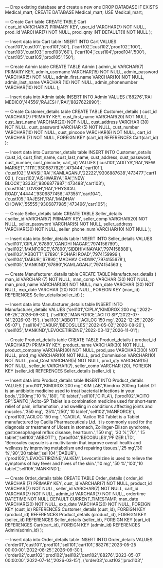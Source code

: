 
-- Drop existing database and create a new one
DROP DATABASE IF EXISTS Medical_mart;
CREATE DATABASE Medical_mart;
USE Medical_mart;

-- Create Cart table
CREATE TABLE Cart  
(
    cart_id VARCHAR(7) PRIMARY KEY,
    user_id VARCHAR(7) NOT NULL,
    prod_id VARCHAR(7) NOT NULL,
    prod_qnty INT DEFAULT(1) NOT NULL
);

-- Insert data into Cart table
INSERT INTO Cart VALUES
('cart101','cust101','prod101','50'),
('cart102','cust102','prod102','100'),
('cart103','cust103','prod103','60'),
('cart104','cust104','prod104','500'),
('cart105','cust105','prod105','150');

-- Create Admin table
CREATE TABLE Admin
(
    admin_id VARCHAR(7) PRIMARY KEY,
    admin_username VARCHAR(15) NOT NULL,
    admin_password VARCHAR(5) NOT NULL,
    admin_first_name VARCHAR(10) NOT NULL,
    admin_last_name VARCHAR (10) NOT NULL,
    admin_phonenumber VARCHAR(10) NOT NULL
);

-- Insert data into Admin table
INSERT INTO Admin VALUES 
('88276','RAI MEDICO','44556','RAJESH','RAI','8827622890');

-- Create Customer_details table
CREATE TABLE Customer_details
(
    cust_id VARCHAR(7) PRIMARY KEY,
    cust_first_name VARCHAR(20) NOT NULL,
    cust_last_name VARCHAR(20) NOT NULL,
    cust_address VARCHAR (30) NOT NULL,
    cust_password VARCHAR (5) NOT NULL,
    cust_number VARCHAR(10) NOT NULL,
    cust_pincode VARCHAR(6) NOT NULL,
    cart_id VARCHAR (7) NOT NULL,
    FOREIGN KEY (cart_id) REFERENCES Cart(cart_id)
);

-- Insert data into Customer_details table
INSERT INTO Customer_details 
(cust_id, cust_first_name, cust_last_name, cust_address, cust_password, cust_number, cust_pincode, cart_id)
VALUES
('cust101','ADITYA','RAI','NEW MARKET','11111','9306877829','473444','cart101'),
('cust102','MANSI','RAI','KAMLAGANJ','22222','9306887638','473477','cart102'),
('cust103','AISHWARYA','RAI','NEW BLOCK','33333','9306877987','473488','cart103'),
('cust104','LOVISH','RAI','PHYSICAL ROAD','44444','9306877456','473551','cart104'),
('cust105','RAJESH','RAI','MADHAV CHOWK','55555','9306877985','473496','cart105');

-- Create Seller_details table
CREATE TABLE Seller_details   
(
    seller_id VARCHAR(7) PRIMARY KEY,
    seller_comp VARCHAR(20) NOT NULL,
    seller_password VARCHAR(5) NOT NULL,
    seller_address VARCHAR(30) NOT NULL,
    seller_phone_num VARCHAR(10) NOT NULL
);

-- Insert data into Seller_details table
INSERT INTO Seller_details VALUES
('sell101','CIPLA','67890','GANDHI NAGAR','7974156789'),
('sell102','MANFORCE','67890','SIDDHIVINAYAK','7974158888'),
('sell103','ABBOTT','67890','POHARI ROAD','7974159999'),
('sell104','DABUR','67890','MADHAV CHOWK','7974155678'),
('sell105','MANKIND','67890','KAMLAGANJ','7974154563');

-- Create Manufacturer_details table
CREATE TABLE Manufacturer_details
(
    man_id VARCHAR (7) NOT NULL,
    man_comp VARCHAR (30) NOT NULL,
    man_prod_name VARCHAR(30) NOT NULL,
    man_date VARCHAR (20) NOT NULL,
    exp_date VARCHAR (20) NOT NULL,
    FOREIGN KEY (man_id) REFERENCES Seller_details(seller_id)
);

-- Insert data into Manufacturer_details table
INSERT INTO Manufacturer_details VALUES 
('sell101','CIPLA','KIMDROX 200 mg','2022-08-25','2026-09-30'),
('sell102','MANFORCE','ACITO SP','2022-07-14','2026-03-15'),
('sell103','ABBOTT','ACILOC 150 mg','2022-12-25','2026-05-07'),
('sell104','DABUR','BECOSULES','2022-05-02','2026-08-20'),
('sell105','MANKIND','LEVOCETIRIZINE','2022-03-13','2026-11-01');

-- Create Product_details table
CREATE TABLE Product_details
(
    product_id VARCHAR(7) PRIMARY KEY,
    product_name VARCHAR(30) NOT NULL,
    product_company VARCHAR(30) NOT NULL,
    prod_use VARCHAR(300) NOT NULL,
    prod_mg VARCHAR(10) NOT NULL,
    prod_Commission VARCHAR(10) NOT NULL,
    prod_Cost VARCHAR(5) NOT NULL,
    prod_qty VARCHAR(15) NOT NULL,
    seller_id VARCHAR(7),
    seller_comp VARCHAR (20),
    FOREIGN KEY (seller_id) REFERENCES Seller_details (seller_id)
);

-- Insert data into Product_details table
INSERT INTO Product_details VALUES
('prod101','KIMDROX 200 mg','KIM LAB','Kimdrox 200mg Tablet DT is an antibiotic medicine used to treat bacterial infections in your body.','200mg','10 %','180', '10 tabtet','sell101','CIPLA'), 
('prod102','ACITO SP','SANTO','Acito-SP Tablet is a combination medicine used for short-term relief of pain, inflammation, and swelling in conditions affecting joints and muscles.','350 mg', '25%','250',' 10 tablet','sell102','MANFORCE'),
('prod103','ACILOC 150 mg ', 'CADILA', 'Aciloc 150 Tablet is a Tablet manufactured by Cadila Pharmaceuticals Ltd. It is commonly used for the diagnosis or treatment of Ulcers in stomach, Zollinger-Ellison syndrome, gastroesophageal reflux disease, heartburn.','150 mg', '30 %','70', ' 15 tablet','sell103','ABBOTT'),
('prod104','BECOSULES','PFIZER LTD.', 'Becosules capsule is a multivitamin that improve overall health and wellness by improving metabolism and repairing tissues.','25 mg','30 %','90','20 tablet','sell104','DABUR'),
('prod105','LEVOCETIRIZINE','ALKEM','Levocetirizine is used to relieve the symptoms of hay fever and hives of the skin.','10 mg', '50 %','100','10 tablet','sell105','MANKIND');

-- Create Order_details table
CREATE TABLE Order_details
(
    order_id VARCHAR (7) PRIMARY KEY,
    cust_id VARCHAR(7) NOT NULL,
    product_id VARCHAR(7) NOT NULL,
    seller_id VARCHAR(7) NOT NULL,
    cart_id VARCHAR(7) NOT NULL,
    admin_id VARCHAR(7) NOT NULL,
    ordertime DATETIME NOT NULL DEFAULT CURRENT_TIMESTAMP,
    man_date VARCHAR(20) NOT NULL,
    exp_date VARCHAR(20) NOT NULL,
    FOREIGN KEY (cust_id) REFERENCES Customer_details (cust_id),
    FOREIGN KEY (product_id) REFERENCES Product_details (product_id),
    FOREIGN KEY (seller_id) REFERENCES Seller_details (seller_id),
    FOREIGN KEY (cart_id) REFERENCES Cart(cart_id),
    FOREIGN KEY (admin_id) REFERENCES Admin(admin_id)
);

-- Insert data into Order_details table
INSERT INTO Order_details VALUES
('order01','cust101','prod101','sell101','cart101','88276','2023-05-25 00:00:00','2022-08-25','2026-09-30'),
('order02','cust102','prod102','sell102','cart102','88276','2023-05-07 00:00:00','2022-07-14','2026-03-15'),
('order03','cust103','prod103','
